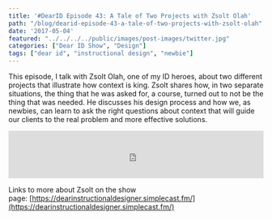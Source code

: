 ```yaml
---
title: '#DearID Episode 43: A Tale of Two Projects with Zsolt Olah'
path: "/blog/dearid-episode-43-a-tale-of-two-projects-with-zsolt-olah"
date: '2017-05-04'
featured: "../../../../public/images/post-images/twitter.jpg"
categories: ["Dear ID Show", "Design"]
tags: ["dear id", "instructional design", "newbie"]
---
```


This episode, I talk with Zsolt Olah, one of my ID heroes, about two different projects that illustrate how context is king. Zsolt shares how, in two separate situations, the thing that he was asked for, a course, turned out to not be the thing that was needed. He discusses his design process and how we, as newbies, can learn to ask the right questions about context that will guide our clients to the real problem and more effective solutions.

<iframe src="https://simplecast.com/e/59990?style=medium-light" width="100%" height="94px" frameborder="0" scrolling="no" seamless=""></iframe>

Links to more about Zsolt on the show page: [https://dearinstructionaldesigner.simplecast.fm/](https://dearinstructionaldesigner.simplecast.fm/)
